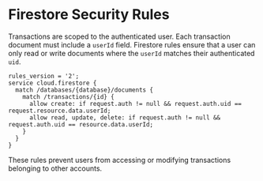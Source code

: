 # Firestore Security Rules

Transactions are scoped to the authenticated user. Each transaction document must include a `userId` field. Firestore rules ensure that a user can only read or write documents where the `userId` matches their authenticated `uid`.

```firestore
rules_version = '2';
service cloud.firestore {
  match /databases/{database}/documents {
    match /transactions/{id} {
      allow create: if request.auth != null && request.auth.uid == request.resource.data.userId;
      allow read, update, delete: if request.auth != null && request.auth.uid == resource.data.userId;
    }
  }
}
```

These rules prevent users from accessing or modifying transactions belonging to other accounts.
